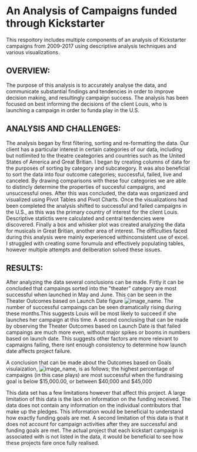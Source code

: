 # An Analysis of Campaigns funded through Kickstarter
This respoitory includes multiple components of an analysis of Kickstarter campaigns from 2009-2017 using descriptive analysis techniques and various visualizations.

## OVERVIEW: 
The purpose of this analysis is to accurately analyse the data, and communicate substantial findings and tendencies in order to improve decision making, and resultingly campaign success. The analysis has been focused on best informing the decisions of the client Louis, who is launching a campaign in order to funda play in the U.S. 

## ANALYSIS AND CHALLENGES: 
The analysis began by first filtering, sorting and re-formatting the data. Our client has a particular interest in certain categories of our data, including but notlimited to the theatre ceategories and countries such as the United States of America and Great Britian. I began by creating columns of data for the purposes of sorting by category and subcategory. It was also beneficial to sort the data into four outcome categories; successful, failed, live and canceled. By drawing comparisons with these four categories we are 
able to distincly determine the properties of succesful campaigns, and unsuccessful ones. After this was concluded, the data was organizaed and visualized using Pivot Tables and Pivot Charts. Once the visualizations had been completed the analysis shifted to successful and failed campaigns in the U.S., as this was the primary country of interest for the client Louis. Descriptive statictis were calculated and central tendencies were discovered. Finally a box and whisker plot was created analyzing the data for musicals in Great Britian, another area of interest. The difficulties faced during this analysis were mainly experienced withinconsistent use of excel. I struggled with creating some forumula and effectively populating tables, however multiple attempts and deliberation solved these issues. 

## RESULTS:
After analyzing the data several conclusions can be made. Firtly it can be concluded that campaings sorted into the "theater" category are most successful when launched in May and June. This can be seen in the Theater Outcomes based on Launch Date figure ![image_name](path/to/image_name.png).   The number of successful campaings can be seen dramatically rising during these months.This suggests Louis will be most likely to succeed if she launches her campaign at this
time. A second conclusing that can be made by observing the Theater Outcomes based on Launch Date is that failed campaings are much more even, without major spikes or booms in numbers based on launch date. This suggests other factors are more relevant to capmaigns failing, there isnt enough consistency to determine how launch date affects project failure. 

A conclusion that can be made about the Outcomes based on Goals visulaization, ![image_name](path/to/image_name.png), is as follows; the highest percentage of campaigns (in this case plays) are most successful when the 
fundraising goal is below $15,000.00, or between $40,000 and $45,000

This data set has a few limitations however that affect this project. A large limitation of this data is the lack on information on the funding received. The data does not contain any information on the individual
contributors that make up the pledges. This information would be beneficial to understand how exactly funding goals are met. A second limitation of this data is that it does not account for campaign activities after they are
successful and funding goals are met. The actual project that each kickstart campaign is associated with is not listed in the data, it would be beneficial to see how these projects fare once fully realised. 
